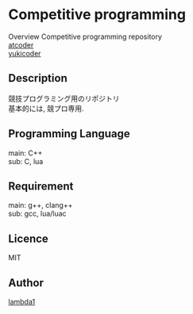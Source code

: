 Competitive programming
====

Overview
Competitive programming repository  
[atcoder](https://atcoder.jp/users/lambda00)  
[yukicoder](https://yukicoder.me/users/11300)  

## Description
競技プログラミング用のリポジトリ  
基本的には, 競プロ専用.  
  
## Programming Language  
main: C++  
sub:  C, lua  

## Requirement
main: g++, clang++  
sub: gcc, lua/luac  

## Licence  
MIT

## Author
[lambda1](https://github.com/lambda1)
